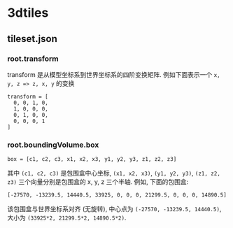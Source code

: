 # 3dtiles

## tileset.json

### root.transform

transform 是从模型坐标系到世界坐标系的四阶变换矩阵. 例如下面表示一个 `x, y, z => z, x, y` 的变换
```
transform = [
  0, 0, 1, 0,
  1, 0, 0, 0,
  0, 1, 0, 0,
  0, 0, 0, 1
]
```

### root.boundingVolume.box

```
box = [c1, c2, c3, x1, x2, x3, y1, y2, y3, z1, z2, z3]
```
其中 `(c1, c2, c3)` 是包围盒中心坐标, `(x1, x2, x3)`, `(y1, y2, y3)`, `(z1, z2, z3)`
三个向量分别是包围盒的 x, y, z 三个半轴. 例如, 下面的包围盒:
```
[-27570, -13239.5, 14440.5, 33925, 0, 0, 0, 21299.5, 0, 0, 0, 14890.5]
```
该包围盒与世界坐标系对齐 (无旋转), 中心点为 `(-27570, -13239.5, 14440.5)`, 大小为 `(33925*2, 21299.5*2, 14890.5*2)`.
